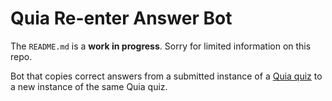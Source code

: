 # Quia Re-enter Answer Bot

The `README.md` is a **work in progress**. Sorry for limited information on this repo.

Bot that copies correct answers from a submitted instance of a [Quia quiz](https://www.quia.com/quicktour.html#:~:text=Complete%20online%20testing%20tools%20that%20allow%20you%20to%20create%20quizzes%2C%20grade%20them%20with%20computer%20assistance%2C%20and%20receive%20detailed%20reports%20on%20student%20performance.) to a new instance of the same Quia quiz.
